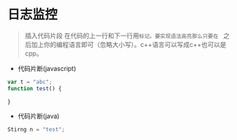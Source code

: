 # 日志监控

> 插入代码片段
在代码的上一行和下一行用```标记。要实现语法高亮那么只要在 ``` 之后加上你的编程语言即可（忽略大小写）。c++语言可以写成c++也可以是cpp。


* 代码片断(javascript)
```javascript
var t = "abc";
function test() {
	
}
```

* 代码片断(java)
```java
Stirng n = "test";
```








